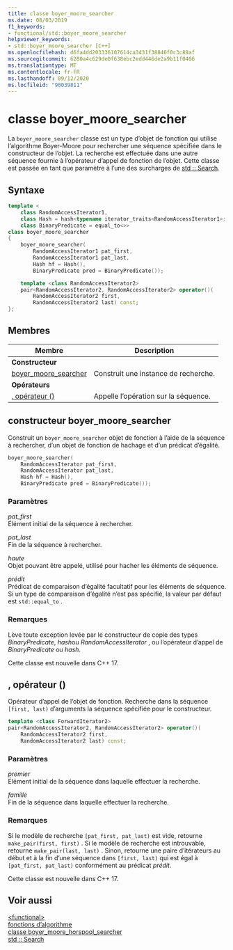 ```yaml
---
title: classe boyer_moore_searcher
ms.date: 08/03/2019
f1_keywords:
- functional/std::boyer_moore_searcher
helpviewer_keywords:
- std::boyer_moore_searcher [C++]
ms.openlocfilehash: d6fa4dd203336107614ca3431f38846f0c3c89af
ms.sourcegitcommit: 6280a4c629de0f638ebc2edd446de2a9b11f0406
ms.translationtype: MT
ms.contentlocale: fr-FR
ms.lasthandoff: 09/12/2020
ms.locfileid: "90039811"
---
```

# <a name="boyer_moore_searcher-class"></a>classe boyer_moore_searcher

La `boyer_moore_searcher` classe est un type d’objet de fonction qui utilise l’algorithme Boyer-Moore pour rechercher une séquence spécifiée dans le constructeur de l’objet. La recherche est effectuée dans une autre séquence fournie à l’opérateur d’appel de fonction de l’objet. Cette classe est passée en tant que paramètre à l’une des surcharges de [std :: Search](algorithm-functions.md#search).

## <a name="syntax"></a>Syntaxe

```cpp
template <
    class RandomAccessIterator1,
    class Hash = hash<typename iterator_traits<RandomAccessIterator1>::value_type>,
    class BinaryPredicate = equal_to<>>
class boyer_moore_searcher
{
    boyer_moore_searcher(
        RandomAccessIterator1 pat_first,
        RandomAccessIterator1 pat_last,
        Hash hf = Hash(),
        BinaryPredicate pred = BinaryPredicate());

    template <class RandomAccessIterator2>
    pair<RandomAccessIterator2, RandomAccessIterator2> operator()(
        RandomAccessIterator2 first,
        RandomAccessIterator2 last) const;
};
```

## <a name="members"></a>Membres

| Membre | Description |
| - | - |
| **Constructeur** | |
| [boyer_moore_searcher](#boyer-moore-searcher-constructor) | Construit une instance de recherche. |
| **Opérateurs** | |
| [, opérateur ()](#operator-call) | Appelle l’opération sur la séquence. |

## <a name="boyer_moore_searcher-constructor"></a><a name="boyer-moore-searcher-constructor"></a> constructeur boyer_moore_searcher

Construit un `boyer_moore_searcher` objet de fonction à l’aide de la séquence à rechercher, d’un objet de fonction de hachage et d’un prédicat d’égalité.

```cpp
boyer_moore_searcher(
    RandomAccessIterator pat_first,
    RandomAccessIterator pat_last,
    Hash hf = Hash(),
    BinaryPredicate pred = BinaryPredicate());
```

### <a name="parameters"></a>Paramètres

*pat_first*\
Élément initial de la séquence à rechercher.

*pat_last*\
Fin de la séquence à rechercher.

*haute*\
Objet pouvant être appelé, utilisé pour hacher les éléments de séquence.

*prédit*\
Prédicat de comparaison d’égalité facultatif pour les éléments de séquence. Si un type de comparaison d’égalité n’est pas spécifié, la valeur par défaut est `std::equal_to` .

### <a name="remarks"></a>Remarques

Lève toute exception levée par le constructeur de copie des types *BinaryPredicate*, *hash*ou *RandomAccessIterator* , ou l’opérateur d’appel de *BinaryPredicate* ou *hash*.

Cette classe est nouvelle dans C++ 17.

## <a name="operator"></a><a name="operator-call"></a> , opérateur ()

Opérateur d’appel de l’objet de fonction. Recherche dans la séquence `[first, last)` d’arguments la séquence spécifiée pour le constructeur.

```cpp
template <class ForwardIterator2>
pair<RandomAccessIterator2, RandomAccessIterator2> operator()(
    RandomAccessIterator2 first,
    RandomAccessIterator2 last) const;
```

### <a name="parameters"></a>Paramètres

*premier*\
Élément initial de la séquence dans laquelle effectuer la recherche.

*famille*\
Fin de la séquence dans laquelle effectuer la recherche.

### <a name="remarks"></a>Remarques

Si le modèle de recherche `[pat_first, pat_last)` est vide, retourne `make_pair(first, first)` . Si le modèle de recherche est introuvable, retourne `make_pair(last, last)` . Sinon, retourne une paire d’itérateurs au début et à la fin d’une séquence dans `[first, last)` qui est égal à `[pat_first, pat_last)` conformément au prédicat *prédit*.

Cette classe est nouvelle dans C++ 17.

## <a name="see-also"></a>Voir aussi

[\<functional>](functional.md)\
[fonctions d’algorithme](algorithm-functions.md)\
[classe boyer_moore_horspool_searcher](boyer-moore-horspool-searcher-class.md)\
[std :: Search](algorithm-functions.md#search)
